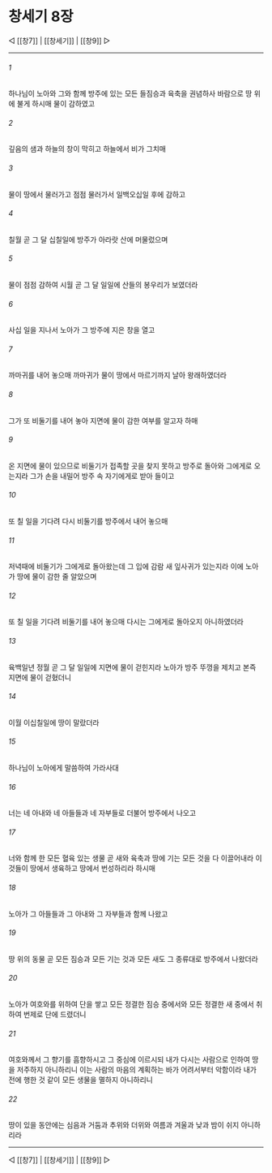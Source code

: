 # 창세기 8장

◁ [[창7]] | [[창세기]] | [[창9]] ▷
***

###### 1
하나님이 노아와 그와 함께 방주에 있는 모든 들짐승과 육축을 권념하사 바람으로 땅 위에 불게 하시매 물이 감하였고

###### 2
깊음의 샘과 하늘의 창이 막히고 하늘에서 비가 그치매

###### 3
물이 땅에서 물러가고 점점 물러가서 일백오십일 후에 감하고

###### 4
칠월 곧 그 달 십칠일에 방주가 아라랏 산에 머물렀으며

###### 5
물이 점점 감하여 시월 곧 그 달 일일에 산들의 봉우리가 보였더라

###### 6
사십 일을 지나서 노아가 그 방주에 지은 창을 열고

###### 7
까마귀를 내어 놓으매 까마귀가 물이 땅에서 마르기까지 날아 왕래하였더라

###### 8
그가 또 비둘기를 내어 놓아 지면에 물이 감한 여부를 알고자 하매

###### 9
온 지면에 물이 있으므로 비둘기가 접족할 곳을 찾지 못하고 방주로 돌아와 그에게로 오는지라 그가 손을 내밀어 방주 속 자기에게로 받아 들이고

###### 10
또 칠 일을 기다려 다시 비둘기를 방주에서 내어 놓으매

###### 11
저녁때에 비둘기가 그에게로 돌아왔는데 그 입에 감람 새 잎사귀가 있는지라 이에 노아가 땅에 물이 감한 줄 알았으며

###### 12
또 칠 일을 기다려 비둘기를 내어 놓으매 다시는 그에게로 돌아오지 아니하였더라

###### 13
육백일년 정월 곧 그 달 일일에 지면에 물이 걷힌지라 노아가 방주 뚜껑을 제치고 본즉 지면에 물이 걷혔더니

###### 14
이월 이십칠일에 땅이 말랐더라

###### 15
하나님이 노아에게 말씀하여 가라사대

###### 16
너는 네 아내와 네 아들들과 네 자부들로 더불어 방주에서 나오고

###### 17
너와 함께 한 모든 혈육 있는 생물 곧 새와 육축과 땅에 기는 모든 것을 다 이끌어내라 이것들이 땅에서 생육하고 땅에서 번성하리라 하시매

###### 18
노아가 그 아들들과 그 아내와 그 자부들과 함께 나왔고

###### 19
땅 위의 동물 곧 모든 짐승과 모든 기는 것과 모든 새도 그 종류대로 방주에서 나왔더라

###### 20
노아가 여호와를 위하여 단을 쌓고 모든 정결한 짐승 중에서와 모든 정결한 새 중에서 취하여 번제로 단에 드렸더니

###### 21
여호와께서 그 향기를 흠향하시고 그 중심에 이르시되 내가 다시는 사람으로 인하여 땅을 저주하지 아니하리니 이는 사람의 마음의 계획하는 바가 어려서부터 악함이라 내가 전에 행한 것 같이 모든 생물을 멸하지 아니하리니

###### 22
땅이 있을 동안에는 심음과 거둠과 추위와 더위와 여름과 겨울과 낮과 밤이 쉬지 아니하리라

***
◁ [[창7]] | [[창세기]] | [[창9]] ▷